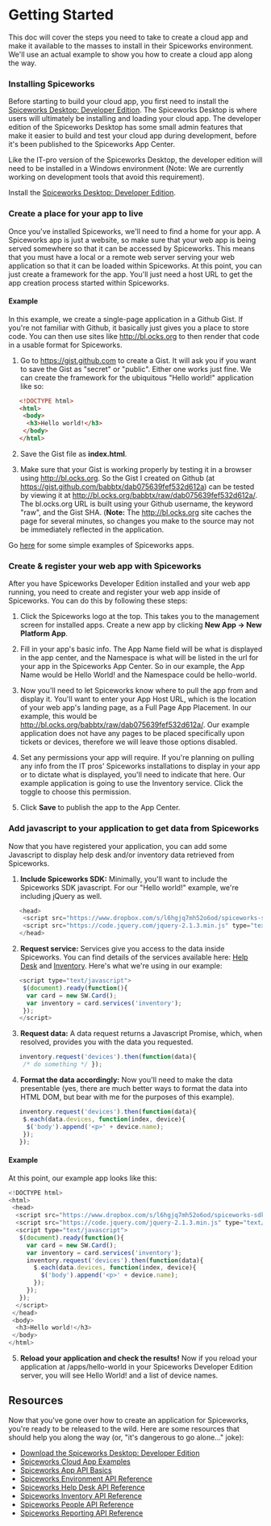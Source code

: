 # Getting Started

This doc will cover the steps you need to take to create a cloud app and make it
available to the masses to install in their Spiceworks environment. We'll use an
actual example to show you how to create a cloud app along the way.

### Installing Spiceworks

Before starting to build your cloud app, you first need to install the
[Spiceworks Desktop: Developer
Edition](http://community.spiceworks.com/private/app-center-dev-tools-beta/download).
The Spiceworks Desktop is where users will ultimately be installing and loading
your cloud app.  The developer edition of the Spiceworks Desktop has some small
admin features that make it easier to build and test your cloud app during
development, before it's been published to the Spiceworks App Center.

Like the IT-pro version of the Spiceworks Desktop, the developer edition will
need to be installed in a Windows environment (Note: We are currently working on
development tools that avoid this requirement).

Install the [Spiceworks Desktop: Developer
Edition](http://community.spiceworks.com/private/app-center-dev-tools-beta/download).

### Create a place for your app to live

Once you've installed Spiceworks, we'll need to find a home for your app. A
Spiceworks app is just a website, so make sure that your web app is being served
somewhere so that it can be accessed by Spiceworks.  This means that you must
have a local or a remote web server serving your web application so that it can
be loaded within Spiceworks. At this point, you can just create a framework for
the app. You'll just need a host URL to get the app creation process started
within Spiceworks.

#### Example
In this example, we create a single-page application in a Github Gist. If you're
not familiar with Github, it basically just gives you a place to store code. You
can then use sites like http://bl.ocks.org to then render that code in a usable
format for Spiceworks.

1) Go to <https://gist.github.com> to create a Gist. It will ask you if you want to
save the Gist as "secret" or "public". Either one works just fine. We can create
the framework for the ubiquitous "Hello world!" application like so:

``` html
   <!DOCTYPE html>
   <html>
    <body>
     <h3>Hello world!</h3>
    </body>
   </html>
```
2) Save the Gist file as **index.html**.

3) Make sure that your Gist is working properly by testing it in a browser using
<http://bl.ocks.org>. So the Gist I created on Github (at
<https://gist.github.com/babbtx/dab075639fef532d612a>) can be tested by viewing
it at <http://bl.ocks.org/babbtx/raw/dab075639fef532d612a/>. The bl.ocks.org URL
is built using your Github username, the keyword "raw", and the Gist SHA.
(**Note:** The http://bl.ocks.org site caches the page for several minutes, so
changes you make to the source may not be immediately reflected in the
application.

Go [here][Card Examples] for some simple examples of Spiceworks apps.

### Create & register your web app with Spiceworks

After you have Spiceworks Developer Edition installed and your web app running,
you need to create and register your web app inside of Spiceworks. You can do
this by following these steps:

1) Click the Spiceworks logo at the top. This takes you to the management screen
for installed apps. Create a new app by clicking **New App &rarr; New Platform
App**.

2) Fill in your app's basic info. The App Name field will be what is displayed in
the app center, and the Namespace is what will be listed in the url for your app
in the Spiceworks App Center. So in our example, the App Name would be Hello
World! and the Namespace could be hello-world.

3) Now you'll need to let Spiceworks know where to pull the app from and display
it. You'll want to enter your App Host URL, which is the location of your web
app's landing page, as a Full Page App Placement. In our example, this would be
http://bl.ocks.org/babbtx/raw/dab075639fef532d612a/. Our example application
does not have any pages to be placed specifically upon tickets or devices,
therefore we will leave those options disabled.

4) Set any permissions your app will require. If you're planning on pulling any
info from the IT pros' Spiceworks installations to display in your app or to
dictate what is displayed, you'll need to indicate that here. Our example
application is going to use the Inventory service. Click the toggle to choose
this permission.

5) Click **Save** to publish the app to the App Center.

### Add javascript to your application to get data from Spiceworks
Now that you have registered your application, you can add some Javascript to
display help desk and/or inventory data retrieved from Spiceworks.

1) **Include Spiceworks SDK:** Minimally, you'll want to include the Spiceworks
SDK javascript. For our "Hello world!" example, we're including jQuery as well.

``` javascript
   <head>
    <script src="https://www.dropbox.com/s/l6hgjq7mh52o6od/spiceworks-sdk.js?dl=1&raw=1" type="text/javascript"></script>
    <script src="https://code.jquery.com/jquery-2.1.3.min.js" type="text/javascript"></script>
   </head>
```

2) **Request service:** Services give you access to the data inside Spiceworks.
You can find details of the services available here: [Help
Desk](https://github.com/spiceworks/spiceworks-js-sdk/blob/master/docs/apis/helpdesk.md)
and
[Inventory](https://github.com/spiceworks/spiceworks-js-sdk/blob/master/docs/apis/inventory.md).
Here's what we're using in our example:

``` javascript
   <script type="text/javascript">
    $(document).ready(function(){
     var card = new SW.Card();
     var inventory = card.services('inventory');
    });
   </script>
```

3) **Request data:** A data request returns a Javascript Promise, which, when
resolved, provides you with the data you requested.

``` javascript
   inventory.request('devices').then(function(data){
    /* do something */ });
```

4) **Format the data accordingly:** Now you'll need to make the data presentable
(yes, there are much better ways to format the data into HTML DOM, but bear with
me for the purposes of this example).

``` javascript
   inventory.request('devices').then(function(data){
    $.each(data.devices, function(index, device){
     $('body').append('<p>' + device.name);
    });
   });
```

#### Example
At this point, our example app looks like this:

``` javascript
<!DOCTYPE html>
<html>
 <head>
  <script src="https://www.dropbox.com/s/l6hgjq7mh52o6od/spiceworks-sdk.js?dl=1&raw=1" type="text/javascript"></script>
  <script src="https://code.jquery.com/jquery-2.1.3.min.js" type="text/javascript"></script>
  <script type="text/javascript">
   $(document).ready(function(){
     var card = new SW.Card();
     var inventory = card.services('inventory');
     inventory.request('devices').then(function(data){
       $.each(data.devices, function(index, device){
         $('body').append('<p>' + device.name);
       });
     });
   });
  </script>
 </head>
 <body>
  <h3>Hello world!</h3>
 </body>
</html>
```

5) **Reload your application and check the results!** Now if you reload your
application at /apps/hello-world in your Spiceworks Developer Edition server,
you will see Hello World! and a list of device names.

## Resources

Now that you've gone over how to create an application for Spiceworks, you're
ready to be released to the wild. Here are some resources that should help you
along the way (or, "it's dangerous to go alone..." joke):

* [Download the Spiceworks Desktop: Developer Edition](http://community.spiceworks.com/private/app-center-dev-tools-beta/download)
* [Spiceworks Cloud App Examples][Card Examples]
* [Spiceworks App API Basics](https://github.com/spiceworks/spiceworks-js-sdk/blob/master/docs/CanvasAppApis.md)
* [Spiceworks Environment API Reference](https://github.com/spiceworks/spiceworks-js-sdk/blob/master/docs/apis/environment.md)
* [Spiceworks Help Desk API Reference](https://github.com/spiceworks/spiceworks-js-sdk/blob/master/docs/apis/helpdesk.md)
* [Spiceworks Inventory API Reference](https://github.com/spiceworks/spiceworks-js-sdk/blob/master/docs/apis/inventory.md)
* [Spiceworks People API Reference](https://github.com/spiceworks/spiceworks-js-sdk/blob/master/docs/apis/people.md)
* [Spiceworks Reporting API Reference](https://github.com/spiceworks/spiceworks-js-sdk/blob/master/docs/apis/reporting.md)

[Cloud App API Basics]: https://github.com/spiceworks/spiceworks-js-sdk/blob/master/docs/CanvasAppApis.md "Spiceworks App API Basics"
[Desktop Dev Download]: http://www.spiceworks.com/ "Download the Spiceworks Desktop: Development Version"
[Card Examples]: http://github.com/spiceworks/spiceworks-js-sdk/tree/master/docs/examples "Spiceworks Cloud App Card Examples"
[Card Examples Readme]: http://github.com/spiceworks/ "Spiceworks Cloud App Card Examples: README"
